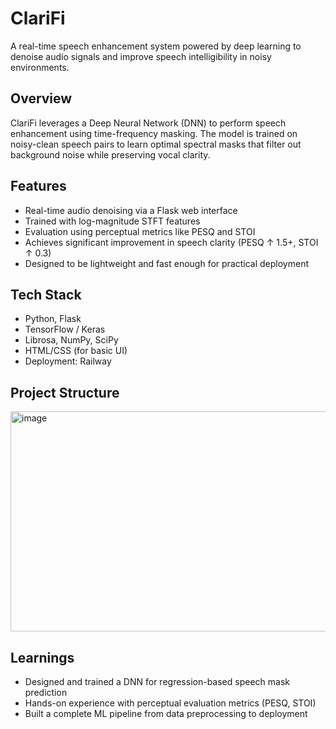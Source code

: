# ClariFi   
A real-time speech enhancement system powered by deep learning to denoise audio signals and improve speech intelligibility in noisy environments.

## Overview  
ClariFi leverages a Deep Neural Network (DNN) to perform speech enhancement using time-frequency masking. The model is trained on noisy-clean speech pairs to learn optimal spectral masks that filter out background noise while preserving vocal clarity.

## Features  
- Real-time audio denoising via a Flask web interface  
- Trained with log-magnitude STFT features  
- Evaluation using perceptual metrics like PESQ and STOI  
- Achieves significant improvement in speech clarity (PESQ ↑ 1.5+, STOI ↑ 0.3)  
- Designed to be lightweight and fast enough for practical deployment  

## Tech Stack  
- Python, Flask  
- TensorFlow / Keras  
- Librosa, NumPy, SciPy  
- HTML/CSS (for basic UI)  
- Deployment: Railway  

##  Project Structure  
<img width="547" height="352" alt="image" src="https://github.com/user-attachments/assets/1c41e25f-bff6-4459-ac2c-798e06e2c2f1" />


## Learnings  
- Designed and trained a DNN for regression-based speech mask prediction  
- Hands-on experience with perceptual evaluation metrics (PESQ, STOI)  
- Built a complete ML pipeline from data preprocessing to deployment

